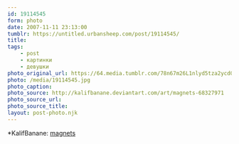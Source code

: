 ```yaml
---
id: 19114545
form: photo
date: 2007-11-11 23:13:00
tumblr: https://untitled.urbansheep.com/post/19114545/
title:
tags:
    - post
    - картинки
    - девушки
photo_original_url: https://64.media.tumblr.com/78n67m26L1nlyd5tza2ycd0o_1280.jpg
photo: /media/19114545.jpg
photo_caption: 
photo_source: http://kalifbanane.deviantart.com/art/magnets-68327971
photo_source_url:
photo_source_title:
layout: post-photo.njk
---
```


<p>*KalifBanane: <a href="http://kalifbanane.deviantart.com/art/magnets-68327971">magnets </a></p>
